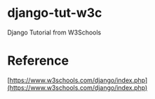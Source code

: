 # django-tut-w3c
Django Tutorial from W3Schools

# Reference
[https://www.w3schools.com/django/index.php](https://www.w3schools.com/django/index.php)

